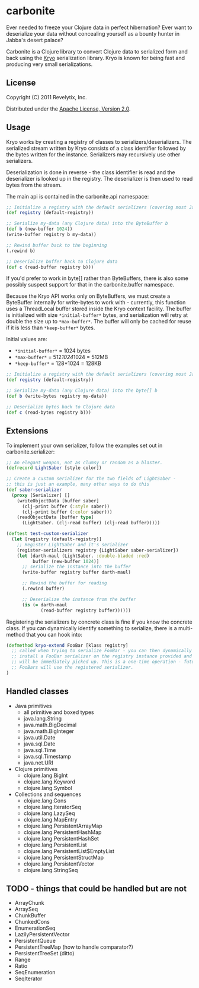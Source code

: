 # carbonite

Ever needed to freeze your Clojure data in perfect hibernation?  Ever want to deserialize your data without concealing yourself as a bounty hunter in Jabba's desert palace?

Carbonite is a Clojure library to convert Clojure data to serialized form and back using the [Kryo](http://code.google.com/p/kryo/) serialization library.  Kryo is known for being fast and producing very small serializations.  
## License

Copyright (C) 2011 Revelytix, Inc.

Distributed under the [Apache License, Version 2.0](http://www.apache.org/licenses/LICENSE-2.0).

## Usage

Kryo works by creating a registry of classes to serializers/deserializers.  The serialized stream written by Kryo consists of a class identifier followed by the bytes written for the instance.  Serializers may recursively use other serializers.  

Deserialization is done in reverse - the class identifier is read and the deserializer is looked up in the registry.  The deserializer is then used to read bytes from the stream.  

The main api is contained in the carbonite.api namespace:

```clojure
;; Initialize a registry with the default serializers (covering most Java and Clojure data)
(def registry (default-registry))

;; Serialize my-data (any Clojure data) into the ByteBuffer b
(def b (new-buffer 1024))
(write-buffer registry b my-data))

;; Rewind buffer back to the beginning
(.rewind b)

;; Deserialize buffer back to Clojure data
(def c (read-buffer registry b)))
```

If you'd prefer to work in byte[] rather than ByteBuffers, there is also some possibly suspect support for that in the carbonite.buffer namespace.  

Because the Kryo API works only on ByteBuffers, we must create a ByteBuffer internally for write-bytes to work with - currently, this function uses a ThreadLocal buffer stored inside the Kryo context facility.  The buffer is initialized with size `*initial-buffer*` bytes, and serialization will retry at double the size up to `*max-buffer*`.  The buffer will only be cached for reuse if it is less than `*keep-buffer*` bytes.  

Initial values are:

* `*initial-buffer*` = 1024 bytes
* `*max-buffer*` = 512*1024*1024 = 512MB
* `*keep-buffer*` = 128*1024 = 128KB

```clojure
;; Initialize a registry with the default serializers (covering most Java and Clojure data)
(def registry (default-registry))

;; Serialize my-data (any Clojure data) into the byte[] b
(def b (write-bytes registry my-data))

;; Deserialize bytes back to Clojure data
(def c (read-bytes registry b)))
```

## Extensions

To implement your own serializer, follow the examples set out in carbonite.serializer:

```clojure
;; An elegant weapon, not as clumsy or random as a blaster.
(defrecord LightSaber [style color])

;; Create a custom serializer for the two fields of LightSaber - 
;; this is just an example, many other ways to do this
(def saber-serializer
  (proxy [Serializer] []
    (writeObjectData [buffer saber]
      (clj-print buffer (:style saber))
      (clj-print buffer (:color saber)))
    (readObjectData [buffer type]
      (LightSaber. (clj-read buffer) (clj-read buffer)))))

(deftest test-custom-serializer
  (let [registry (default-registry)]
    ;; Register LightSaber and it's serializer
    (register-serializers registry {LightSaber saber-serializer})
    (let [darth-maul (LightSaber. :double-bladed :red)
          buffer (new-buffer 1024)]
      ;; serialize the instance into the buffer
      (write-buffer registry buffer darth-maul)

      ;; Rewind the buffer for reading
      (.rewind buffer)

      ;; Deserialize the instance from the buffer
      (is (= darth-maul
             (read-buffer registry buffer))))))
```

Registering the serializers by concrete class is fine if you know the concrete class.  If you can dynamically identify something to serialize, there is a multi-method that you can hook into:

```clojure
(defmethod kryo-extend FooBar [klass registry]
  ;; called when trying to serialize FooBar - you can then dynamically 
  ;; install a FooBar serializer on the registry instance provided and it
  ;; will be immediately picked up. This is a one-time operation - future
  ;; FooBars will use the registered serializer.
)
```

## Handled classes 

* Java primitives
  * all primitive and boxed types
  * java.lang.String
  * java.math.BigDecimal
  * java.math.BigInteger
  * java.util.Date
  * java.sql.Date
  * java.sql.Time
  * java.sql.Timestamp
  * java.net.URI
* Clojure primitives
  * clojure.lang.BigInt
  * clojure.lang.Keyword
  * clojure.lang.Symbol
* Collections and sequences
  * clojure.lang.Cons
  * clojure.lang.IteratorSeq 
  * clojure.lang.LazySeq
  * clojure.lang.MapEntry
  * clojure.lang.PersistentArrayMap
  * clojure.lang.PersistentHashMap
  * clojure.lang.PersistentHashSet
  * clojure.lang.PersistentList
  * clojure.lang.PersistentList$EmptyList
  * clojure.lang.PersistentStructMap
  * clojure.lang.PersistentVector
  * clojure.lang.StringSeq

## TODO - things that could be handled but are not

* ArrayChunk
* ArraySeq
* ChunkBuffer
* ChunkedCons
* EnumerationSeq
* LazilyPersistentVector
* PersistentQueue
* PersistentTreeMap (how to handle comparator?)
* PersistentTreeSet (ditto)
* Range
* Ratio
* SeqEnumeration
* SeqIterator

